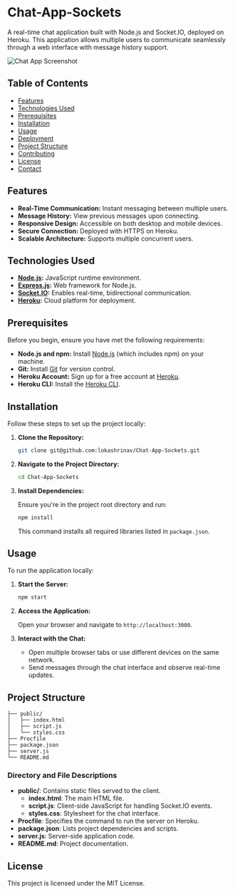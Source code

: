 # Chat-App-Sockets

A real-time chat application built with Node.js and Socket.IO, deployed on Heroku. This application allows multiple users to communicate seamlessly through a web interface with message history support.

![Chat App Screenshot](https://github.com/lokashrinav/Chat-App-Sockets/blob/main/public/screenshot.png?raw=true)

## Table of Contents

- [Features](#features)
- [Technologies Used](#technologies-used)
- [Prerequisites](#prerequisites)
- [Installation](#installation)
- [Usage](#usage)
- [Deployment](#deployment)
- [Project Structure](#project-structure)
- [Contributing](#contributing)
- [License](#license)
- [Contact](#contact)

## Features

- **Real-Time Communication:** Instant messaging between multiple users.
- **Message History:** View previous messages upon connecting.
- **Responsive Design:** Accessible on both desktop and mobile devices.
- **Secure Connection:** Deployed with HTTPS on Heroku.
- **Scalable Architecture:** Supports multiple concurrent users.

## Technologies Used

- **[Node.js](https://nodejs.org/):** JavaScript runtime environment.
- **[Express.js](https://expressjs.com/):** Web framework for Node.js.
- **[Socket.IO](https://socket.io/):** Enables real-time, bidirectional communication.
- **[Heroku](https://www.heroku.com/):** Cloud platform for deployment.

## Prerequisites

Before you begin, ensure you have met the following requirements:

- **Node.js and npm:** Install [Node.js](https://nodejs.org/) (which includes npm) on your machine.
- **Git:** Install [Git](https://git-scm.com/downloads) for version control.
- **Heroku Account:** Sign up for a free account at [Heroku](https://signup.heroku.com/).
- **Heroku CLI:** Install the [Heroku CLI](https://devcenter.heroku.com/articles/heroku-cli#download-and-install).

## Installation

Follow these steps to set up the project locally:

1. **Clone the Repository:**

   ```bash
   git clone git@github.com:lokashrinav/Chat-App-Sockets.git
   ```
   
2. **Navigate to the Project Directory:**

   ```bash
   cd Chat-App-Sockets
   ```

3. **Install Dependencies:**

   Ensure you're in the project root directory and run:

   ```bash
   npm install
   ```

   This command installs all required libraries listed in `package.json`.

## Usage

To run the application locally:

1. **Start the Server:**

   ```bash
   npm start
   ```

2. **Access the Application:**

   Open your browser and navigate to `http://localhost:3000`.

3. **Interact with the Chat:**

   - Open multiple browser tabs or use different devices on the same network.
   - Send messages through the chat interface and observe real-time updates.

## Project Structure

```Chat-App-Sockets/
├── public/
│   ├── index.html
│   ├── script.js
│   └── styles.css
├── Procfile
├── package.json
├── server.js
└── README.md
```

### Directory and File Descriptions

- **public/**: Contains static files served to the client.
  - **index.html**: The main HTML file.
  - **script.js**: Client-side JavaScript for handling Socket.IO events.
  - **styles.css**: Stylesheet for the chat interface.
- **Procfile**: Specifies the command to run the server on Heroku.
- **package.json**: Lists project dependencies and scripts.
- **server.js**: Server-side application code.
- **README.md**: Project documentation.


## License

This project is licensed under the MIT License.
